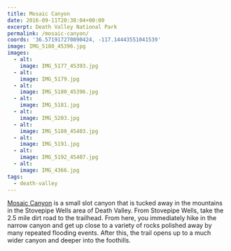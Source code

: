 ```yaml
---
title: Mosaic Canyon
date: 2016-09-11T20:38:04+00:00
excerpt: Death Valley National Park
permalink: /mosaic-canyon/
coords: '36.571917270890424, -117.14443551041539'
image: IMG_5180_45396.jpg
images:
  - alt: 
    image: IMG_5177_45393.jpg
  - alt: 
    image: IMG_5179.jpg
  - alt: 
    image: IMG_5180_45396.jpg
  - alt: 
    image: IMG_5181.jpg
  - alt: 
    image: IMG_5203.jpg
  - alt: 
    image: IMG_5188_45403.jpg
  - alt: 
    image: IMG_5191.jpg
  - alt: 
    image: IMG_5192_45407.jpg
  - alt: 
    image: IMG_4366.jpg
tags:
  - death-valley
---
```

<a href="https://www.nps.gov/deva/planyourvisit/mosaic-canyon.htm">Mosaic Canyon</a> is a small slot canyon that is tucked away in the mountains in the Stovepipe Wells area of Death Valley. From Stovepipe Wells, take the 2.5 mile dirt road to the trailhead. From here, you immediately hike in the narrow canyon and get up close to a variety of rocks polished away by many repeated flooding events. After this, the trail opens up to a much wider canyon and deeper into the foothills.

